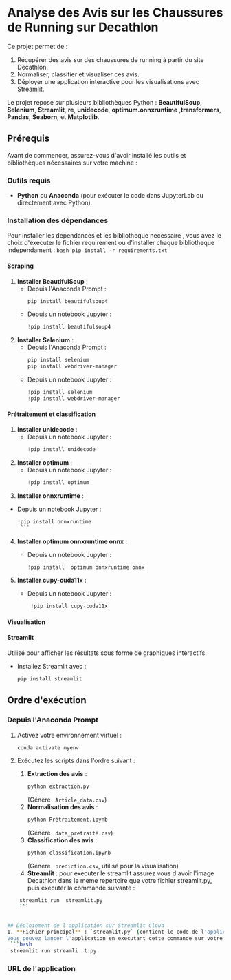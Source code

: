 # Analyse des Avis sur les Chaussures de Running sur Decathlon

Ce projet permet de :
1. Récupérer des avis sur des chaussures de running à partir du site Decathlon.
2. Normaliser, classifier et visualiser ces avis.
3. Déployer une application interactive pour les visualisations avec Streamlit.

Le projet repose sur plusieurs bibliothèques Python : **BeautifulSoup**, **Selenium**, **Streamlit**, **re**, **unidecode**, **optimum.onnxruntime** ,**transformers**, **Pandas**, **Seaborn**, et **Matplotlib**.

## Prérequis
Avant de commencer, assurez-vous d'avoir installé les outils et bibliothèques nécessaires sur votre machine :

### Outils requis
- **Python** ou **Anaconda** (pour exécuter le code dans JupyterLab ou directement avec Python).

### Installation des dépendances
Pour installer les dependances et les bibliotheque necessaire , vous avez le choix d'executer le fichier requirement ou d'installer chaque bibliotheque independament : 
     ```bash
     pip install -r requirements.txt
     ```
#### Scraping
1. **Installer BeautifulSoup** :
   - Depuis l'Anaconda Prompt :
     ```bash
     pip install beautifulsoup4
     ```
   - Depuis un notebook Jupyter :
     ```python
     !pip install beautifulsoup4
     ```
2. **Installer Selenium** :
   - Depuis l'Anaconda Prompt :
     ```bash
     pip install selenium
     pip install webdriver-manager
     ```
   - Depuis un notebook Jupyter :
     ```python
     !pip install selenium
     !pip install webdriver-manager
     ```

#### Prétraitement et classification
1. **Installer unidecode** :
   - Depuis un notebook Jupyter :
     ```python
     !pip install unidecode
      ```
2. **Installer optimum** :
   - Depuis un notebook Jupyter :
     ```python
     !pip install optimum
      ```
3. **Installer onnxruntime** :
- Depuis un notebook Jupyter :
     ```python
     !pip install onnxruntime
      ```
4. **Installer  optimum onnxruntime onnx** :
   - Depuis un notebook Jupyter :
     ```python
     !pip install  optimum onnxruntime onnx
      ```
    
5. **Installer  cupy-cuda11x** :
   - Depuis un notebook Jupyter :
     ```python
      !pip install cupy-cuda11x
      ```

#### Visualisation



#### Streamlit 
Utilisé pour afficher les résultats sous forme de graphiques interactifs.
- Installez Streamlit avec :
  ```bash
  pip install streamlit
  ```

## Ordre d'exécution
### Depuis l'Anaconda Prompt
1. Activez votre environnement virtuel :
   ```bash
   conda activate myenv
   ```

2. Exécutez les scripts dans l'ordre suivant :
   1. **Extraction des avis** :
      ```bash
      python extraction.py
      ```
      (Génère ` Article_data.csv`)
   2. **Normalisation des avis** :
      ```bash
      python Prétraitement.ipynb
      ```
      (Génère ` data_pretraité.csv`)
   3. **Classification des avis** :
      ```bash
      python classification.ipynb
      ```
      (Génère ` prediction.csv`, utilisé pour la visualisation)
   4. **Streamlit** :
      pour executer le streamlit assurez vous d'avoir l'image Decathlon dans le meme repertoire que votre fichier streamlit.py, puis executer la commande suivante : 
  ```bash
      streamlit run  streamlit.py 
      ```


## Déploiement de l'application sur Streamlit Cloud
1. **Fichier principal** : `streamlit.py` (contient le code de l'application).
 Vous pouvez lancer l'application en executant cette commande sur votre terminal : 
   ```bash
   streamlit run streamli  t.py
   ```

### URL de l'application




